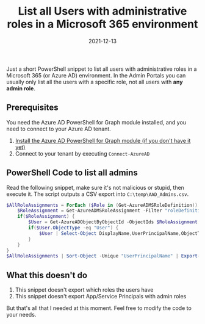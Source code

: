 ﻿---
aliases:
    - how-to-list-all-users-with-admin-roles-m365
slug: How-to-list-all-users-with-admin-roles-m365
title: "List all Users with administrative roles in a Microsoft 365 environment"
date: 2021-12-13
tags: [azure ad, microsoft 365, powershell]
---

Just a short PowerShell snippet to list all users with administrative roles in a Microsoft 365 (or Azure AD) environment. In the Admin Portals you can usually only list all the users with a specific role, not all users with **any admin role**.

## Prerequisites

You need the Azure AD PowerShell for Graph module installed, and you need to connect to your Azure AD tenant.

1. [Install the Azure AD PowerShell for Graph module (if you don't have it yet)](https://docs.microsoft.com/en-us/powershell/azure/active-directory/install-adv2?view=azureadps-2.0)
1. Connect to your tenant by executing `Connect-AzureAD`

## PowerShell Code to list all admins

Read the following snippet, make sure it's not malicious or stupid, then execute it. The script outputs a CSV export into `C:\temp\AAD_Admins.csv`.

```powershell
$AllRoleAssignments = ForEach ($Role in (Get-AzureADMSRoleDefinition)) {
    $RoleAssignment = Get-AzureADMSRoleAssignment -Filter "roleDefinitionId eq '$($Role.Id)'"
    if($RoleAssignment) {
        $User = Get-AzureADObjectByObjectId -ObjectIds $RoleAssignment.PrincipalId
        if($User.ObjectType -eq "User") {
            $User | Select-Object DisplayName,UserPrincipalName,ObjectType
        }
    }
}
$AllRoleAssignments | Sort-Object -Unique "UserPrincipalName" | Export-csv -Encoding utf8 -NoTypeInformation -Path C:\temp\AAD_Admins.csv
```

## What this doesn't do

1. This snippet doesn't export which roles the users have
1. This snippet doesn't export App/Service Principals with admin roles

But that's all that I needed at this moment. Feel free to modify the code to your needs.
